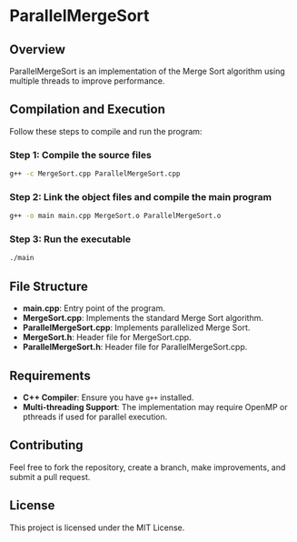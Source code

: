 # ParallelMergeSort

## Overview
ParallelMergeSort is an implementation of the Merge Sort algorithm using multiple threads to improve performance.

## Compilation and Execution
Follow these steps to compile and run the program:

### Step 1: Compile the source files
```sh
g++ -c MergeSort.cpp ParallelMergeSort.cpp
```

### Step 2: Link the object files and compile the main program
```sh
g++ -o main main.cpp MergeSort.o ParallelMergeSort.o
```

### Step 3: Run the executable
```sh
./main
```

## File Structure
- **main.cpp**: Entry point of the program.
- **MergeSort.cpp**: Implements the standard Merge Sort algorithm.
- **ParallelMergeSort.cpp**: Implements parallelized Merge Sort.
- **MergeSort.h**: Header file for MergeSort.cpp.
- **ParallelMergeSort.h**: Header file for ParallelMergeSort.cpp.

## Requirements
- **C++ Compiler**: Ensure you have `g++` installed.
- **Multi-threading Support**: The implementation may require OpenMP or pthreads if used for parallel execution.

## Contributing
Feel free to fork the repository, create a branch, make improvements, and submit a pull request.

## License
This project is licensed under the MIT License.
